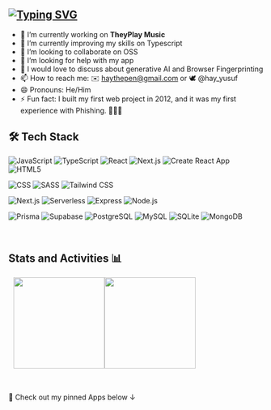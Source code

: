 [![Typing SVG](https://readme-typing-svg.demolab.com?font=Fira+Code&duration=4000&pause=400&color=F700C4&width=451&lines=Hello+there+%F0%9F%91%8B%F0%9F%8F%BD;+I+am+Yusuf+Abdulhafeez+%F0%9F%91%A8%F0%9F%8F%BD%E2%80%8D%F0%9F%92%BB;++I+develop+web+applications+%E2%9C%A8+;Looking+forward+to+collaborating...;And+also+learning+from+you!+%F0%9F%A4%9D)](https://git.io/typing-svg)
---


- 🔭 I’m currently working on **TheyPlay Music**
- 🌱 I’m currently improving my skills on Typescript
- 👯 I’m looking to collaborate on OSS
- 🤔 I’m looking for help with my app
- 💬 I would love to discuss about generative AI and Browser Fingerprinting
- 📫 How to reach me: ✉️ haythepen@gmail.com  or   🕊️ @hay_yusuf
- 😄 Pronouns: He/Him
- ⚡ Fun fact: I built my first web project in 2012, and it was my first experience with Phishing. 🤷🏾‍♂️

## 🛠 Tech Stack

![JavaScript](https://img.shields.io/badge/-JavaScript-333333?style=flat&logo=javascript)
![TypeScript](https://img.shields.io/badge/-TypeScript-333333?style=flat&logo=Typescript&logoColor=1572B6)
![React](https://img.shields.io/badge/-React-333333?style=flat&logo=react)
![Next.js](https://img.shields.io/badge/-Next.js-333333?style=flat&logo=next.js&logoColor=1572B6)
![Create React App](https://img.shields.io/badge/-Create%20React%20App-333333?style=flat&logo=create-react-app&logoColor=1572B6)
![HTML5](https://img.shields.io/badge/-HTML5-333333?style=flat&logo=HTML5)

![CSS](https://img.shields.io/badge/-CSS-333333?style=flat&logo=CSS3&logoColor=1572B6)
![SASS](https://img.shields.io/badge/-SASS-333333?style=flat&logo=SASS&logoColor=1572B6)
![Tailwind CSS](https://img.shields.io/badge/-Tailwind_CSS-333333?style=flat&logo=tailwind-css&logoColor=1572B6)

![Next.js](https://img.shields.io/badge/-Next.js-333333?style=flat&logo=next.js&logoColor=1572B6)
![Serverless](https://img.shields.io/badge/-Serverless-333333?style=flat&logo=serverless&logoColor=FD5750)
![Express](https://img.shields.io/badge/-Express-333333?style=flat&logo=Express&logoColor=1572B6)
![Node.js](https://img.shields.io/badge/-Node.js-333333?style=flat&logo=node.js&logoColor=1572B6)

![Prisma](https://img.shields.io/badge/-Prisma-333333?style=flat&logo=Prisma&logoColor=1572B6)
![Supabase](https://img.shields.io/badge/-Supabase-333333?style=flat&logo=supabase&logoColor=007FFF)
![PostgreSQL](https://img.shields.io/badge/-PostgreSQL-333333?style=flat&logo=postgresql&logoColor=336791)
![MySQL](https://img.shields.io/badge/-MySQL-333333?style=flat&logo=mysql&logoColor=4479A1)
![SQLite](https://img.shields.io/badge/-SQLite-333333?style=flat&logo=sqlite&logoColor=003B57)
![MongoDB](https://img.shields.io/badge/-MongoDB-333333?style=flat&logo=MongoDB&logoColor=1572B6)



<br/>

## Stats and Activities 📊
 
<div style="display:flex; flex-gap:3em;">
  <a href="https://github.com/hayveno" style="margin-left:10px;">
    <img height="180em" align="center" src="https://github-readme-stats.vercel.app/api?username=hayveno&show_icons=true&theme=radical" />
  </a>
  <img height="180em" align="center" src="https://github-readme-stats.vercel.app/api/top-langs/?username=hayveno&theme=buefy&layout=compact&theme=radical" />
</div>

<br/>
<br/>

🔔 Check out my pinned Apps below ↓
<!--START_SECTION:waka-->
<!--END_SECTION:waka-->


